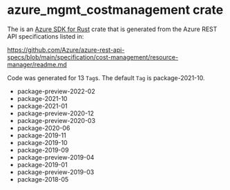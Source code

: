 # azure_mgmt_costmanagement crate

The is an [Azure SDK for Rust](https://github.com/Azure/azure-sdk-for-rust) crate that is generated from the Azure REST API specifications listed in:

https://github.com/Azure/azure-rest-api-specs/blob/main/specification/cost-management/resource-manager/readme.md

Code was generated for 13 `Tag`s. The default `Tag` is package-2021-10.


- package-preview-2022-02
- package-2021-10
- package-2021-01
- package-preview-2020-12
- package-preview-2020-03
- package-2020-06
- package-2019-11
- package-2019-10
- package-2019-09
- package-preview-2019-04
- package-2019-01
- package-preview-2019-03
- package-2018-05